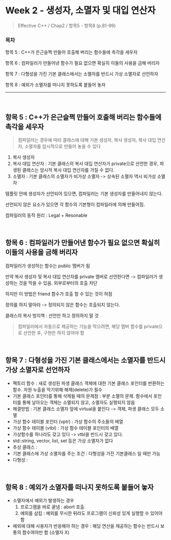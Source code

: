 # Week 2 - 생성자, 소멸자 및 대입 연산자

> Effective C++ / Chap2 / 항목5 - 항목8 (p.81-99)

### 목차

항목 5 : C++가 은근슬쩍 만들어 호출해 버리는 함수들에 촉각을 세우자

항목 6 : 컴파일러가 만들어낸 함수가 필요 없으면 확실히 이들의 사용을 금해 버리자

항목 7 : 다형성을 가진 기본 클래스에서는 소멸자를 반드시 가상 소멸자로 선언하자

항목 8 : 예외가 소멸자를 떠나지 못하도록 붙들어 놓자

---

<br>

## 항목 5 : C++가 은근슬쩍 만들어 호출해 버리는 함수들에 촉각을 세우자

> 컴파일러는 경우에 따라 클래스에 대해 기본 생성자, 복사 생성자, 복사 대입 연산자, 소멸자를 암시적으로 만들어 놓을 수 있다

1. 복사 생성자
2. 복사 대입 연산자 : 기본 클래스의 복사 대입 연산자가 private으로 선언한 경우, 파생된 클래스는 암시적 복사 대입 연산자를 가질 수 없다.
3. 소멸자 : 기본 클래스의 소멸자가 비가상 소멸자 -> 상속된 소멸자 역시 비가상 소멸자



템플릿 안에 생성자가 선언되어 있으면, 컴파일러는 기본 생성자를 만들어내지 않는다.

선언되지 않은 요소가 있으면 각 함수의 기본형이 컴파일러에 의해 만들어짐.

컴파일러의 동작 원리 : Legal + Resonable

<br>

## 항목 6 : 컴파일러가 만들어낸 함수가 필요 없으면 확실히 이들의 사용을 금해 버리자

컴파일러가 생성하는 함수는 public 멤버가 됨

만약 복사 생성자 및 복사 대입 연산자를 private 멤버로 선언한다면 -> 컴파일러가 생성하는 것을 막을 수 있음. 외부로부터의 호출 차단

하지만 이 방법은 friend 함수가 호출 할 수 있는 것이 허점

정의를 하지 말아라 -> 정의되지 않은 함수는 호출되지 않는다.

클래스의 복사 방지책 : 선언만 하고 정의하지 말 것

> 컴파일러에서 자동으로 제공하는 기능을 막으려면, 해당 멤버 함수를 private으로 선언한 후, 구현은 하지 않아야 함

<br>

## 항목 7 : 다형성을 가진 기본 클래스에서는 소멸자를 반드시 가상 소멸자로 선언하자

- 팩토리 함수 : 새로 생성된 파생 클래스 객체에 대한 기본 클래스 포인터를 반환하는 함수. 자원 누출을 막기위해 해제(delete)가 필수
- 기본 클래스 포인터를 통해 삭제될 때의 문제점 : 부분 소멸의 문제. 함수에서 포인터를 통해 날아오는 객체는 소멸되지 않고, 소멸자도 실행되지 않음
- 해결방법 : 기본 클래스 소멸자 앞에 virtual을 붙인다 -> 객체, 파생 클래스 모두 소멸
- 가상 함수 테이블 포인터 (vptr) : 가상 함수의 주소들의 배열 
- 가상 함수 테이블 (vtbl) : 가상 함수 테이블 포인터의 배열
- 가상함수를 하나라도 갖고 있다 -> vtbl을 반드시 갖고 있다.
- std::string, vector, list, set 등은 가상 소멸자가 없다
- 추상 클래스 : 
- 기본 클래스에 가상 소멸자를 주는 조건 : 다형성을 가진 기본클래스 일 때만 가능
- 다형성 : 

<br>

## 항목 8 : 예외가 소멸자를 떠나지 못하도록 붙들어 놓자

- 소멸자에서 예외가 발생하는 경우
  1. 프로그램을 바로 끝냄 : abort 호출.
  2. 예외를 삼킴 : 예외를 무시한 뒤라도 프로그램이 신뢰성 있게 실행할 수 있어야 함
- 예외에 대해 사용자가 반응해야 하는 경우 : 해당 연산을 제공하는 함수는 반드시 보통의 함수여야만 함 (소멸자 X)